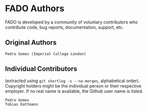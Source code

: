 # FADO Authors #

FADO is developed by a community of voluntary contributors who contribute code, bug reports, documentation, support, etc.

## Original Authors ##

```
Pedro Gomes (Imperial College London)
```

## Individual Contributors ##

(extracted using `git shortlog -s --no-merges`, alphabetical order).
Copyright holders might be the individual person or their respective employer. If no real name is available, the Github user name is listed.

```
Pedro Gomes
Tobias Kattmann
```

